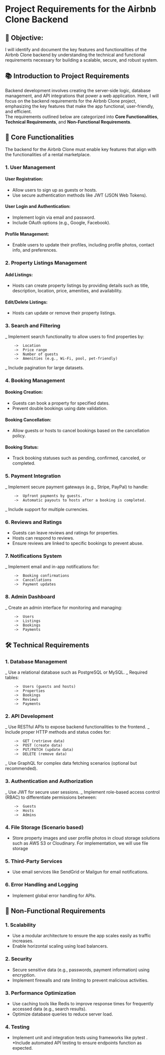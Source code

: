 # Project Requirements for the Airbnb Clone Backend

## 🎯 Objective:
I will identify and document the key features and functionalities of the Airbnb Clone backend by understanding the technical and functional requirements necessary for building a scalable, secure, and robust system.

## 📚 Introduction to Project Requirements
Backend development involves creating the server-side logic, database management, and API integrations that power a web application. Here, I will focus on the backend requirements for the Airbnb Clone project, emphasizing the key features that make the app functional, user-friendly, and efficient.
<br />
The requirements outlined below are categorized into <b>Core Functionalities</b>, <b>Technical Requirements</b>, and <b>Non-Functional Requirements</b>.

## 🔑 Core Functionalities
The backend for the Airbnb Clone must enable key features that align with the functionalities of a rental marketplace.

### 1. User Management

#### User Registration:
* Allow users to sign up as guests or hosts.
* Use secure authentication methods like JWT (JSON Web Tokens).
#### User Login and Authentication:
* Implement login via email and password.
* Include OAuth options (e.g., Google, Facebook).
#### Profile Management:
* Enable users to update their profiles, including profile photos, contact info, and preferences.

### 2. Property Listings Management

#### Add Listings:
* Hosts can create property listings by providing details such as title, description, location, price, amenities, and availability.
#### Edit/Delete Listings:
* Hosts can update or remove their property listings.

### 3. Search and Filtering

_ Implement search functionality to allow users to find properties by:
```
	->	Location
	->	Price range
	->	Number of guests
	->	Amenities (e.g., Wi-Fi, pool, pet-friendly)
```
_ Include pagination for large datasets.

### 4. Booking Management

#### Booking Creation:
* Guests can book a property for specified dates.
* Prevent double bookings using date validation.
#### Booking Cancellation:
* Allow guests or hosts to cancel bookings based on the cancellation policy.
#### Booking Status:
* Track booking statuses such as pending, confirmed, canceled, or completed.

### 5. Payment Integration

_ Implement secure payment gateways (e.g., Stripe, PayPal) to handle:
```
	->	Upfront payments by guests.
	->	Automatic payouts to hosts after a booking is completed.
```
_ Include support for multiple currencies.

### 6. Reviews and Ratings

* Guests can leave reviews and ratings for properties.
* Hosts can respond to reviews.
* Ensure reviews are linked to specific bookings to prevent abuse.

### 7. Notifications System

_ Implement email and in-app notifications for:
```
	->	Booking confirmations
	->	Cancellations
	->	Payment updates
```

### 8. Admin Dashboard

_ Create an admin interface for monitoring and managing:
```
	->	Users
	->	Listings
	->	Bookings
	->	Payments
```

## 🛠️ Technical Requirements

### 1. Database Management

_ Use a relational database such as PostgreSQL or MySQL.
_ Required tables:
```
	->	Users (guests and hosts)
	->	Properties
	->	Bookings
	->	Reviews
	->	Payments
```

### 2. API Development

_ Use RESTful APIs to expose backend functionalities to the frontend.
_ Include proper HTTP methods and status codes for:
```
	->	GET (retrieve data)
	->	POST (create data)
	->	PUT/PATCH (update data)
	->	DELETE (remove data)
```
_ Use GraphQL for complex data fetching scenarios (optional but recommended).

### 3. Authentication and Authorization

_ Use JWT for secure user sessions.
_ Implement role-based access control (RBAC) to differentiate permissions between:
```
	->	Guests
	->	Hosts
	->	Admins
```

### 4. File Storage (Scenario based)

* Store property images and user profile photos in cloud storage solutions such as AWS S3 or Cloudinary. For implementation, we will use file storage

### 5. Third-Party Services

* Use email services like SendGrid or Mailgun for email notifications.

### 6. Error Handling and Logging

* Implement global error handling for APIs.

## 🚀 Non-Functional Requirements

### 1. Scalability
* Use a modular architecture to ensure the app scales easily as traffic increases.
* Enable horizontal scaling using load balancers.

### 2. Security
* Secure sensitive data (e.g., passwords, payment information) using encryption.
* Implement firewalls and rate limiting to prevent malicious activities.

### 3. Performance Optimization
* Use caching tools like Redis to improve response times for frequently accessed data (e.g., search results).
* Optimize database queries to reduce server load.

### 4. Testing
* Implement unit and integration tests using frameworks like pytest .
*Include automated API testing to ensure endpoints function as expected.
